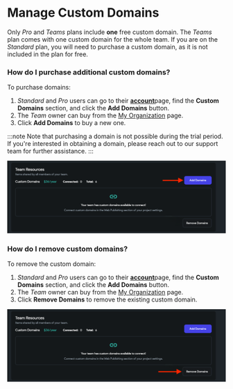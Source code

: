 

# Manage Custom Domains

Only *Pro* and *Teams* plans include **one** free custom domain. The *Teams* plan comes with one custom domain for the whole team. If you are on the *Standard* plan, you will need to purchase a custom domain, as it is not included in the plan for free.

### How do I purchase additional custom domains?

To purchase domains:

1. *Standard* and *Pro* users can go to their [**account**](https://app.flutterflow.io/account)page, find the **Custom Domains** section, and click the **Add Domains** button.
2. The *Team* owner can buy from the [My Organization](/getting-started/dashboard/my-organization#add-domains) page.
3. Click **Add Domains** to buy a new one.

:::note
Note that purchasing a domain is not possible during the trial period. If you're interested in obtaining a domain, please reach out to our support team for further assistance.
:::

![img_15.png](imgs%2Fimg_15.png)

### How do I remove custom domains?

To remove the custom domain:

1. *Standard* and *Pro* users can go to their [**account**](https://app.flutterflow.io/account)page, find the **Custom Domains** section, and click the **Add Domains** button.
2. The *Team* owner can buy from the [My Organization](/getting-started/dashboard/my-organization#add-domains) page.
3. Click **Remove Domains** to remove the existing custom domain.


![img_16.png](imgs%2Fimg_16.png)